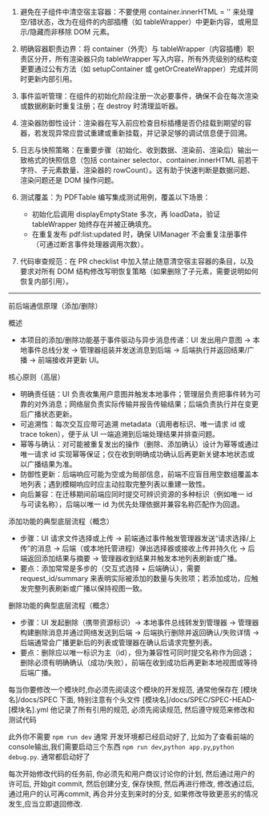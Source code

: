 1) 避免在子组件中清空宿主容器：不要使用 container.innerHTML = '' 来处理空/错状态，改为在组件的内部插槽（如 tableWrapper）中更新内容，或用显示/隐藏而非移除 DOM 元素。

2) 明确容器职责边界：将 container（外壳）与 tableWrapper（内容插槽）职责区分开，所有渲染器只向 tableWrapper 写入内容，所有外壳级别的结构变更要通过公有方法（如 setupContainer 或 getOrCreateWrapper）完成并同时更新内部引用。

3) 事件监听管理：在组件的初始化阶段注册一次必要事件，确保不会在每次渲染或数据刷新时重复注册；在 destroy 时清理监听器。

4) 渲染器防御性设计：渲染器在写入前应检查目标插槽是否仍挂载到期望的容器，若发现异常应尝试重建或重新挂载，并记录足够的调试信息便于回溯。

5) 日志与快照策略：在重要步骤（初始化、收到数据、渲染前、渲染后）输出一致格式的快照信息（包括 container selector、container.innerHTML 前若干字符、子元素数量、渲染器的 rowCount）。这有助于快速判断是数据问题、渲染问题还是 DOM 操作问题。

6) 测试覆盖：为 PDFTable 编写集成测试用例，覆盖以下场景：
   - 初始化后调用 displayEmptyState 多次，再 loadData，验证 tableWrapper 始终存在并被正确填充。
   - 在重复发布 pdf:list:updated 时，确保 UIManager 不会重复注册事件（可通过断言事件处理器调用次数）。

7) 代码审查规范：在 PR checklist 中加入禁止随意清空宿主容器的条目，以及要求对所有 DOM 结构修改写明恢复策略（如果删除了子元素，需要说明如何恢复内部引用）。


---

前后端通信原理（添加/删除）

概述
- 本项目的添加/删除功能基于事件驱动与异步消息传递：UI 发出用户意图 → 本地事件总线分发 → 管理器组装并发送消息到后端 → 后端执行并返回结果/广播 → 前端接收并更新 UI。

核心原则（高层）
- 明确责任链：UI 负责收集用户意图并触发本地事件；管理层负责把事件转为可靠的对外消息；网络层负责实际传输并报告传输结果；后端负责执行并在变更后广播状态更新。
- 可追溯性：每次交互应带可追溯 metadata（调用者标识、唯一请求 id 或 trace token），便于从 UI 一端追溯到后端处理结果并排查问题。
- 幂等与确认：对可能被重复发出的操作（删除、添加确认）设计为幂等或通过唯一请求 id 实现幂等保证；仅在收到明确成功确认后再更新关键本地状态或以广播结果为准。
- 防御性更新：后端响应可能为空或为局部信息，前端不应盲目用空数组覆盖本地列表；遇到模糊响应时应主动拉取完整列表以重建一致性。
- 向后兼容：在迁移期间前端应同时提交可辨识资源的多种标识（例如唯一 id 与可读名称），后端以唯一 id 为优先处理依据并兼容名称匹配作为回退。

添加功能的典型底层流程（概念）
- 步骤：UI 请求文件选择或上传 → 前端通过事件触发管理器发送“请求选择/上传”的消息 → 后端（或本地托管进程）弹出选择器或接收上传并持久化 → 后端返回添加结果与摘要 → 管理器收到结果并触发本地列表刷新或广播。
- 要点：添加常常是多步的（交互式选择 + 后端确认），需要 request_id/summary 来表明实际被添加的数量与失败项；若添加成功，应触发完整列表刷新或广播以保持视图一致。

删除功能的典型底层流程（概念）
- 步骤：UI 发起删除（携带资源标识）→ 本地事件总线转发到管理器 → 管理器构建删除消息并通过网络发送到后端 → 后端执行删除并返回确认/失败详情 → 后端通常会广播更新后的列表或管理器在确认后请求完整列表。
- 要点：删除应以唯一标识为主（id），但为兼容性可同时提交名称作为回退；删除必须有明确确认（成功/失败），前端在收到成功后再更新本地视图或等待后端广播。


每当你要修改一个模块时,你必须先阅读这个模块的开发规范, 通常他保存在 [模块名]/docs/SPEC 下面, 特别注意有个头文件 [模块名]/docs/SPEC/SPEC-HEAD-[模块名].yml 他记录了所有引用的规范, 必须先阅读规范, 然后遵守规范来修改和测试代码

此外你不需要 `npm run dev` 通常 开发环境都已经启动好了, 比如为了查看前端的console输出,我们需要启动三个东西 `npm run dev`,`python app.py`,`python debug.py`. 通常都启动好了

每次开始修改代码的任务前, 你必须先和用户商议讨论你的计划, 然后通过用户的许可后, 开始git commit, 然后创建分支, 保存快照, 然后再进行修改, 修改通过后, 通过用户的认可再commit, 再合并分支到来时的分支, 如果修改导致更恶劣的情况发生,应当立即退回修改.

